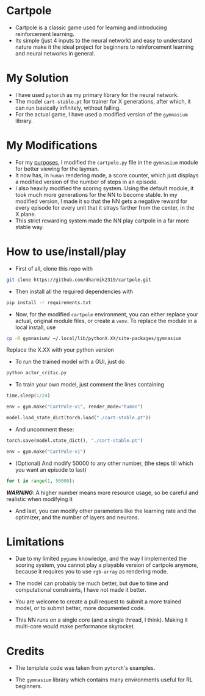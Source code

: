 # Cartpole

- Cartpole is a classic game used for learning and introducing reinforcement learning.
- Its simple (just 4 inputs to the neural network) and easy to understand nature make it the ideal project for beginners to reinforcement learning and neural networks in general.

# My Solution

- I have used `pytorch` as my primary library for the neural network.
- The model `cart-stable.pt` for trainer for X generations, after which, it can run basically infinitely, without falling.
- For the actual game, I have used a modified version of the `gymnasium` library.

# My Modifications

- For my [purposes](https://github.com/dharmik2319/cs-exhibition), I modified the `cartpole.py` file in the `gymnasium` module for better viewing for the layman.
- It now has, in `human` rendering mode, a score counter, which just displays a modified version of the number of steps in an episode.
- I also heavily modified the scoring system. Using the default module, it took much more generations for the NN to become stable. In my modified version, I made it so that the NN gets a negative reward for every episode for every unit that it strays farther from the center, in the X plane.
- This strict rewarding system made the NN play cartpole in a far more stable way.
# How to use/install/play
- First of all, clone this repo with

```bash
git clone https://github.com/dharmik2319/cartpole.git
```

- Then install all the required dependencies with 

```bash
pip install -r requirements.txt
```
- Now, for the modified `cartpole` environment, you can either replace your actual, original module files, or create a `venv`.
To replace the module in a local install, use

```bash
cp -R gymnasium/ ~/.local/lib/pythonX.XX/site-packages/gymnasium
```
Replace the X.XX with your python version

- To run the trained model with a GUI, just do

```bash
python actor_critic.py
```

- To train your own model, just comment the lines containing 
```python
time.sleep(1/24)
```
```python
env = gym.make("CartPole-v1", render_mode="human")
```
```python
model.load_state_dict(torch.load("./cart-stable.pt"))
```

- And uncomment these:
```python
torch.save(model.state_dict(), "./cart-stable.pt")
```
```python
env = gym.make("CartPole-v1")
```

- (Optional) And modify 50000 to any other number, (the steps till which you want an episode to last)
```python
for t in range(1, 50000):
```
***WARNING***: A higher number means more resource usage, so be careful and realistic when modifying it

- And last, you can modify other parameters like the learning rate and the optimizer, and the number of layers and neurons.
# Limitations

- Due to my limited `pygame` knowledge, and the way I implemented the scoring system, you cannot play a playable version of cartpole anymore, because it requires you to use `rgb-array` as rendering mode.

- The model can probably be much better, but due to time and computational constraints, I have not made it better.

- You are welcome to create a pull request to submit a more trained model, or to submit better, more documented code.

- This NN runs on a single core (and a single thread, I think). Making it multi-core would make performance skyrocket.

# Credits
- The template code was taken from `pytorch`'s examples.

- The `gymnasium` library which contains many environments useful for RL beginners.